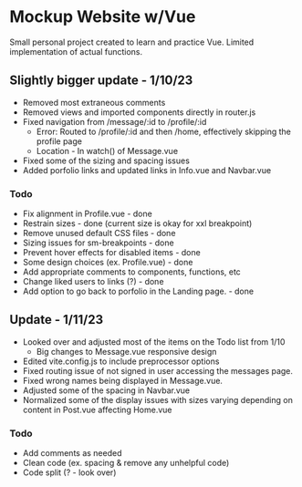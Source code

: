 # Mockup Website w/Vue

Small personal project created to learn and practice Vue. Limited implementation of actual functions. 

## Slightly bigger update - 1/10/23 
- Removed most extraneous comments 
- Removed views and imported components directly in router.js
- Fixed navigation from /message/:id to /profile/:id 
  - Error: Routed to /profile/:id and then /home, effectively skipping the profile page
  - Location - In watch() of Message.vue
- Fixed some of the sizing and spacing issues 
- Added porfolio links and updated links in Info.vue and Navbar.vue

### Todo
- Fix alignment in Profile.vue - done
- Restrain sizes - done (current size is okay for xxl breakpoint)
- Remove unused default CSS files - done
- Sizing issues for sm-breakpoints - done 
- Prevent hover effects for disabled items - done
- Some design choices (ex. Profile.vue) - done
- Add appropriate comments to components, functions, etc
- Change liked users to links (?) - done
- Add option to go back to porfolio in the Landing page. - done 

## Update - 1/11/23
- Looked over and adjusted most of the items on the Todo list from 1/10
  - Big changes to Message.vue responsive design 
- Edited vite.config.js to include preprocessor options
- Fixed routing issue of not signed in user accessing the messages page. 
- Fixed wrong names being displayed in Message.vue.
- Adjusted some of the spacing in Navbar.vue
- Normalized some of the display issues with sizes varying depending on content in Post.vue affecting Home.vue

### Todo 
- Add comments as needed
- Clean code (ex. spacing & remove any unhelpful code)
- Code split (? - look over)